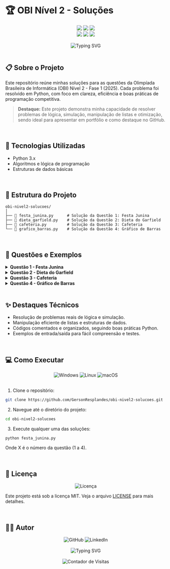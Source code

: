 # 🏆 OBI Nível 2 - Soluções

<div align="center">
  <img src="https://img.shields.io/badge/Python-3.x-3776AB?style=for-the-badge&logo=python&logoColor=white"/>
  <img src="https://img.shields.io/badge/OBI-Nível%202-2EA44F?style=for-the-badge&logo=codeforces&logoColor=white"/>
  <img src="https://img.shields.io/badge/Status-Concluído-00C853?style=for-the-badge&logo=check-circle&logoColor=white"/>
  
  <br>
  <img src="https://img.shields.io/badge/Algoritmos-FF6B6B?style=for-the-badge&logo=code&logoColor=white"/>
  <img src="https://img.shields.io/badge/Lógica-4A90E2?style=for-the-badge&logo=braintree&logoColor=white"/>
  <img src="https://img.shields.io/badge/Competição-FFD700?style=for-the-badge&logo=trophy&logoColor=white"/>
</div>

<br>

<div align="center">
  <img src="https://readme-typing-svg.herokuapp.com?font=Fira+Code&weight=500&size=40&pause=1000&color=2EA44F&center=true&vCenter=true&random=false&width=1000&height=100&lines=Olimpíada+Brasileira+de+Informática;Soluções+Nível+2" alt="Typing SVG" />
</div>

<br>

## 📋 Sobre o Projeto

Este repositório reúne minhas soluções para as questões da Olimpíada Brasileira de Informática (OBI) Nível 2 - Fase 1 (2025). Cada problema foi resolvido em Python, com foco em clareza, eficiência e boas práticas de programação competitiva.

> **Destaque:** Este projeto demonstra minha capacidade de resolver problemas de lógica, simulação, manipulação de listas e otimização, sendo ideal para apresentar em portfólio e como destaque no GitHub.

<br>

## 🚀 Tecnologias Utilizadas

- Python 3.x
- Algoritmos e lógica de programação
- Estruturas de dados básicas

<br>

## 📁 Estrutura do Projeto

```
obi-nivel2-solucoes/
│
├── 📄 festa_junina.py      # Solução da Questão 1: Festa Junina
├── 📄 dieta_garfield.py    # Solução da Questão 2: Dieta do Garfield
├── 📄 cafeteria.py         # Solução da Questão 3: Cafeteria
└── 📄 grafico_barras.py    # Solução da Questão 4: Gráfico de Barras
```

<br>

## 🎯 Questões e Exemplos

<details>
<summary><b>Questão 1 - Festa Junina</b></summary>

- **Descrição:** Calcule a menor distância total que Luísa precisa percorrer para visitar o supermercado e a lojinha, em qualquer ordem, e retornar à escola.
- **Dificuldade:** ⭐⭐
- **Complexidade:** O(1)
- **Solução:** [`festa_junina.py`](festa_junina.py)

**Exemplo de entrada:**

```
10
5
13
```

**Exemplo de saída:**

```
16
```

</details>

<details>
<summary><b>Questão 2 - Dieta do Garfield</b></summary>

- **Descrição:** Calcule quantas calorias Garfield ainda pode consumir sem ultrapassar o limite diário, dado o histórico de refeições.
- **Dificuldade:** ⭐⭐⭐
- **Complexidade:** O(N)
- **Solução:** [`dieta_garfield.py`](dieta_garfield.py)

**Exemplo de entrada:**

```
3 2000
65 15 20
40 20 25
50 10 35
```

**Exemplo de saída:**

```
655
```

</details>

<details>
<summary><b>Questão 3 - Cafeteria</b></summary>

- **Descrição:** Verifique se é possível preparar uma bebida com a quantidade de leite desejada, dado o volume da xícara e doses de café.
- **Dificuldade:** ⭐⭐⭐
- **Complexidade:** O(C/D)
- **Solução:** [`cafeteria.py`](cafeteria.py)

**Exemplo de entrada:**

```
130
150
200
30
```

**Exemplo de saída:**

```
S
```

</details>

<details>
<summary><b>Questão 4 - Gráfico de Barras</b></summary>

- **Descrição:** Gere um gráfico de barras em texto a partir da popularidade de brinquedos.
- **Dificuldade:** ⭐⭐⭐⭐
- **Complexidade:** O(N\*H)
- **Solução:** [`grafico_barras.py`](grafico_barras.py)

**Exemplo de entrada:**

```
4
4 2 5 3
```

**Exemplo de saída:**

```
0 0 1 0
1 0 1 0
1 0 1 1
1 1 1 1
1 1 1 1
```

</details>

<br>

## ✨ Destaques Técnicos

- Resolução de problemas reais de lógica e simulação.
- Manipulação eficiente de listas e estruturas de dados.
- Códigos comentados e organizados, seguindo boas práticas Python.
- Exemplos de entrada/saída para fácil compreensão e testes.

<br>

## 💻 Como Executar

<div align="center">
  <img src="https://img.shields.io/badge/Windows-0078D6?style=for-the-badge&logo=windows&logoColor=white" alt="Windows"/>
  <img src="https://img.shields.io/badge/Linux-FCC624?style=for-the-badge&logo=linux&logoColor=black" alt="Linux"/>
  <img src="https://img.shields.io/badge/macOS-000000?style=for-the-badge&logo=apple&logoColor=white" alt="macOS"/>
</div>

<br>

1. Clone o repositório:

```bash
git clone https://github.com/GersonResplandes/obi-nivel2-solucoes.git
```

2. Navegue até o diretório do projeto:

```bash
cd obi-nivel2-solucoes
```

3. Execute qualquer uma das soluções:

```bash
python festa_junina.py
```

Onde X é o número da questão (1 a 4).

<br>

## 📄 Licença

<div align="center">
  <img src="https://img.shields.io/badge/Licença-MIT-yellow?style=for-the-badge&logo=license&logoColor=white" alt="Licença"/>
</div>

Este projeto está sob a licença MIT. Veja o arquivo [LICENSE](LICENSE) para mais detalhes.

<br>

## 👨‍💻 Autor

<div align="center">
  <img src="https://img.shields.io/badge/GitHub-GersonResplandes-181717?style=for-the-badge&logo=github&logoColor=white" alt="GitHub"/>
  <img src="https://img.shields.io/badge/LinkedIn-GersonResplandes-0077B5?style=for-the-badge&logo=linkedin&logoColor=white" alt="LinkedIn"/>
</div>

<br>

<div align="center">
  <img src="https://readme-typing-svg.herokuapp.com?font=Fira+Code&weight=500&size=20&pause=1000&color=2EA44F&center=true&vCenter=true&random=false&width=600&height=50&lines=Desenvolvido+por+GersonResplandes" alt="Typing SVG" />
</div>

<br>

<div align="center">
  <img src="https://profile-counter.glitch.me/obi-nivel2-solucoes/count.svg" alt="Contador de Visitas"/>
</div>
